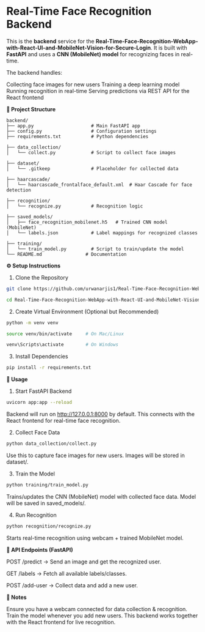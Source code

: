 # Real-Time Face Recognition Backend

This is the **backend** service for the **Real-Time-Face-Recognition-WebApp-with-React-UI-and-MobileNet-Vision-for-Secure-Login**.
It is built with **FastAPI** and uses a **CNN (MobileNet) model** for recognizing faces in real-time.

The backend handles:

Collecting face images for new users
Training a deep learning model
Running recognition in real-time
Serving predictions via REST API for the React frontend

**📂 Project Structure**
~~~text
backend/
├── app.py                     # Main FastAPI app
├── config.py                  # Configuration settings
├── requirements.txt           # Python dependencies

├── data_collection/
│   └── collect.py             # Script to collect face images

├── dataset/
│   └── .gitkeep               # Placeholder for collected data

├── haarcascade/
│   └── haarcascade_frontalface_default.xml  # Haar Cascade for face detection

├── recognition/
│   └── recognize.py           # Recognition logic

├── saved_models/
│   ├── face_recognition_mobilenet.h5   # Trained CNN model (MobileNet)
│   └── labels.json            # Label mappings for recognized classes

├── training/
│   └── train_model.py         # Script to train/update the model
└── README.md                # Documentation
~~~

**⚙️ Setup Instructions**
1. Clone the Repository

  ```bash  
  git clone https://github.com/urwanarjis1/Real-Time-Face-Recognition-WebApp-with-React-UI-and-MobileNet-Vision-for-Secure-Login.git
  ```

  ```bash
  cd Real-Time-Face-Recognition-WebApp-with-React-UI-and-MobileNet-Vision-for-Secure-Login/backend
  ```
2. Create Virtual Environment (Optional but Recommended)
   
  ```bash 
  python -m venv venv
  ```
  ```bash 
  source venv/bin/activate     # On Mac/Linux
  ```
  ```bash 
  venv\Scripts\activate        # On Windows
  ```

3. Install Dependencies

  ```bash 
  pip install -r requirements.txt
  ```

**🚀 Usage**

1. Start FastAPI Backend
  
  ```bash 
  uvicorn app:app --reload
  ```
   
Backend will run on http://127.0.0.1:8000 by default.
This connects with the React frontend for real-time face recognition.

2. Collect Face Data
  
  ```bash 
  python data_collection/collect.py
  ```

Use this to capture face images for new users. Images will be stored in dataset/.

3. Train the Model

  ```bash  
  python training/train_model.py
  ```
   
Trains/updates the CNN (MobileNet) model with collected face data.
Model will be saved in saved_models/.

4. Run Recognition
   
  ```bash 
  python recognition/recognize.py
  ```

Starts real-time recognition using webcam + trained MobileNet model.

**🔗 API Endpoints (FastAPI)**

POST /predict → Send an image and get the recognized user.

GET /labels → Fetch all available labels/classes.

POST /add-user → Collect data and add a new user.

**📌 Notes**

Ensure you have a webcam connected for data collection & recognition.
Train the model whenever you add new users.
This backend works together with the React frontend for live recognition.
